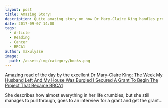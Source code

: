 ```yaml
---
layout: post
title: Amazing Story!
description: Quite amazing story on how Dr Mary-Claire King handles problems and secure a grant
date: 2017-09-07 14:00
tags:
  - Article
  - Reading
  - Cancer
  - BRCA1
author: maxulysse
image:
  path: /assets/img/category/books.png
---
```


Amazing read of the day by the excellent Dr Mary-Claire King: [The Week My Husband Left And My House Was Burgled I Secured A Grant To Begin The Project That Became BRCA1](http://www.huffingtonpost.co.uk/dr-maryclaire-king/brca-marriage-testing_b_17908074.html)

She describes how almost everything in her life crumbles, but she still manages to pull through, goes to an interview for a grant and get the grant...
